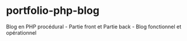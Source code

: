 # portfolio-php-blog
Blog en PHP procédural - Partie front et Partie back - Blog fonctionnel et opérationnel
